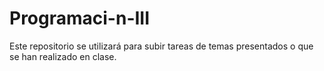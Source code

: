 # Programaci-n-III
Este repositorio se utilizará para subir tareas de temas presentados o que se han realizado en clase.
